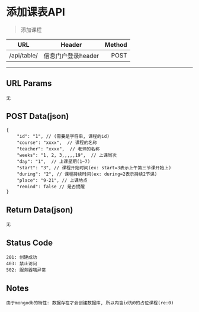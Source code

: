 # 添加课表API

> 添加课程

| URL |  Header | Method |
| ------------- |:-------------:| -----:|
| /api/table/ | 信息门户登录header | POST |

<hr/>

## URL Params

    无

## POST Data(json)

    {
        "id": "1", // (需要是字符串, 课程的id)
        "course": "xxxx",  // 课程的名称
        "teacher": "xxxx",  // 老师的名称
        "weeks": "1, 2, 3,,,,,19",  // 上课周次
        "day": "1",  // 上课星期(1~7)
        "start": "3", // 课程开始时间(ex: start=3表示上午第三节课开始上)
        "during": "2", // 课程持续时间(ex: during=2表示持续2节课)
        "place": "9-21", // 上课地点
        "remind": false // 是否提醒
    }

## Return Data(json)

    无

## Status Code

    201: 创建成功
    403: 禁止访问
    502: 服务器端异常

## Notes

    由于mongodb的特性: 数据存在才会创建数据库, 所以内含id为0的占位课程(re:0)

